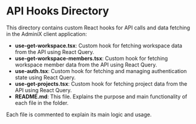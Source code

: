 # API Hooks Directory

This directory contains custom React hooks for API calls and data fetching in the AdminiX client application:

- **use-get-workspace.tsx**: Custom hook for fetching workspace data from the API using React Query.
- **use-get-workspace-members.tsx**: Custom hook for fetching workspace member data from the API using React Query.
- **use-auth.tsx**: Custom hook for fetching and managing authentication state using React Query.
- **use-get-projects.tsx**: Custom hook for fetching project data from the API using React Query.
- **README.md**: This file. Explains the purpose and main functionality of each file in the folder.

Each file is commented to explain its main logic and usage. 
